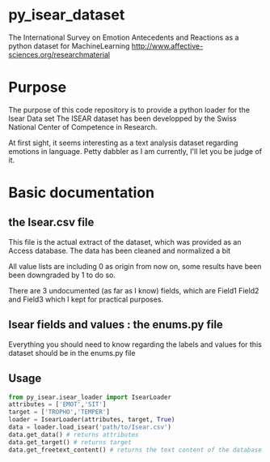 # py_isear_dataset
The International Survey on Emotion Antecedents and Reactions as a python dataset for MachineLearning
http://www.affective-sciences.org/researchmaterial

# Purpose
The purpose of this code repository is to provide a python loader for the Isear Data set
The ISEAR dataset has been developped by the Swiss National Center of Competence in Research.

At first sight, it seems interesting as a text analysis dataset regarding emotions in language. 
Petty dabbler as I am currently, I'll let you be judge of it.

# Basic documentation
## the Isear.csv file
This file is the actual extract of the dataset, which was provided as an Access database.
The data has been cleaned and normalized a bit 

All value lists are including 0 as origin from now on, some results have been been downgraded by 1 to do so. 

There are 3 undocumented (as far as I know) fields, which are Field1 Field2 and Field3 which I kept for practical purposes. 

## Isear fields and values : the enums.py file
Everything you should need to know regarding the labels and values for this dataset should be in the enums.py file

## Usage
```python
from py_isear.isear_loader import IsearLoader
attributes = ['EMOT','SIT']
target = ['TROPHO','TEMPER']
loader = IsearLoader(attributes, target, True)
data = loader.load_isear('path/to/Isear.csv')
data.get_data() # returns attributes
data.get_target() # returns target
data.get_freetext_content() # returns the text content of the database
```
